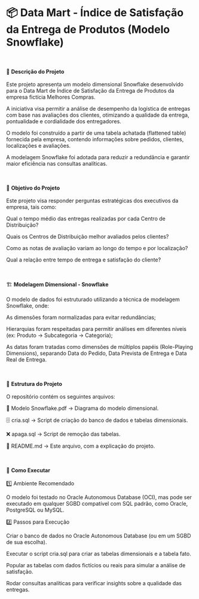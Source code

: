 # 📦 Data Mart - Índice de Satisfação da Entrega de Produtos (Modelo Snowflake)

<br><br>
📌 **Descrição do Projeto**
<br><br>
Este projeto apresenta um modelo dimensional Snowflake desenvolvido para o Data Mart de Índice de Satisfação da Entrega de Produtos da empresa fictícia Melhores Compras. 

A iniciativa visa permitir a análise de desempenho da logística de entregas com base nas avaliações dos clientes, otimizando a qualidade da entrega, pontualidade e cordialidade dos entregadores.


O modelo foi construído a partir de uma tabela achatada (flattened table) fornecida pela empresa, contendo informações sobre pedidos, clientes, localizações e avaliações. 

A modelagem Snowflake foi adotada para reduzir a redundância e garantir maior eficiência nas consultas analíticas.

<br><br>
🎯 **Objetivo do Projeto**
<br><br>
Este projeto visa responder perguntas estratégicas dos executivos da empresa, tais como:


Qual o tempo médio das entregas realizadas por cada Centro de Distribuição?

Quais os Centros de Distribuição melhor avaliados pelos clientes?

Como as notas de avaliação variam ao longo do tempo e por localização?

Qual a relação entre tempo de entrega e satisfação do cliente?

<br><br>
🏗️ **Modelagem Dimensional - Snowflake**
<br><br>
O modelo de dados foi estruturado utilizando a técnica de modelagem Snowflake, onde:

As dimensões foram normalizadas para evitar redundâncias;

Hierarquias foram respeitadas para permitir análises em diferentes níveis (ex: Produto → Subcategoria → Categoria);

As datas foram tratadas como dimensões de múltiplos papéis (Role-Playing Dimensions), separando Data do Pedido, Data Prevista de Entrega e Data Real de Entrega.

<br><br>
📜 **Estrutura do Projeto**
<br><br>
O repositório contém os seguintes arquivos:

📄 Modelo Snowflake.pdf → Diagrama do modelo dimensional.

🗄️ cria.sql → Script de criação do banco de dados e tabelas dimensionais.

❌ apaga.sql → Script de remoção das tabelas.

📖 README.md → Este arquivo, com a explicação do projeto.

<br><br>
🚀 **Como Executar**
<br><br>
1️⃣ Ambiente Recomendado

O modelo foi testado no Oracle Autonomous Database (OCI), mas pode ser executado em qualquer SGBD compatível com SQL padrão, como Oracle, PostgreSQL ou MySQL.

2️⃣ Passos para Execução

Criar o banco de dados no Oracle Autonomous Database (ou em um SGBD de sua escolha).

Executar o script cria.sql para criar as tabelas dimensionais e a tabela fato.

Popular as tabelas com dados fictícios ou reais para simular a análise de satisfação.

Rodar consultas analíticas para verificar insights sobre a qualidade das entregas.
